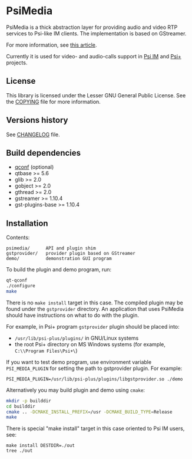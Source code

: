 # PsiMedia

PsiMedia is a thick abstraction layer for providing audio and video RTP services to Psi-like IM clients. The implementation is based on GStreamer.

For more information, see [this article](http://jblog.andbit.net/2008/07/03/introducing-psimedia/).

Currently it is used for video- and audio-calls support in [Psi IM](https://psi-im.org/) and [Psi+](https://psi-plus.com/) projects.

## License

This library is licensed under the Lesser GNU General Public License. See the [COPYING](https://github.com/psi-im/psimedia/blob/master/COPYING) file for more information.

## Versions history

See [CHANGELOG](https://github.com/psi-im/psi/blob/master/CHANGELOG) file.

## Build dependencies

* [qconf](https://github.com/psi-plus/qconf) (optional)
* qtbase >= 5.6
* glib >= 2.0
* gobject >= 2.0
* gthread >= 2.0
* gstreamer >= 1.10.4
* gst-plugins-base >= 1.10.4

## Installation

Contents:

```
psimedia/      API and plugin shim
gstprovider/   provider plugin based on GStreamer
demo/          demonstration GUI program
```

To build the plugin and demo program, run:
```sh
qt-qconf
./configure
make
```

There is no `make install` target in this case. The compiled plugin may be found under the `gstprovider` directory. An application that uses PsiMedia should have instructions on what to do with the plugin.

For example, in Psi+ program `gstprovider` plugin should be placed into:

* `/usr/lib/psi-plus/plugins/` in GNU/Linux systems
* the root Psi+ directory on MS Windows systems (for example, `C:\\Program Files\Psi+\`)

If you want to test demo program, use environment variable `PSI_MEDIA_PLUGIN` for setting the path to gstprovider plugin. For example:
```
PSI_MEDIA_PLUGIN=/usr/lib/psi-plus/plugins/libgstprovider.so ./demo
```

Alternatively you may build plugin and demo using `cmake`:
```sh
mkdir -p builddir
cd builddir
cmake .. -DCMAKE_INSTALL_PREFIX=/usr -DCMAKE_BUILD_TYPE=Release
make
```
There is special "make install" target in this case oriented to Psi IM users, see:
```
make install DESTDIR=./out
tree ./out
```

